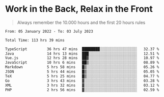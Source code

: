 # Work in the Back, Relax in the Front
> Always remember the 10.000 hours and the first 20 hours rules
<!--START_SECTION:waka-->

```txt
From: 05 January 2022 - To: 03 July 2023

Total Time: 113 hrs 39 mins

TypeScript         36 hrs 47 mins  ████████░░░░░░░░░░░░░░░░░   32.37 %
Java               14 hrs 13 mins  ███░░░░░░░░░░░░░░░░░░░░░░   12.51 %
Vue.js             12 hrs 28 mins  ██▓░░░░░░░░░░░░░░░░░░░░░░   10.97 %
JavaScript         10 hrs 6 mins   ██▒░░░░░░░░░░░░░░░░░░░░░░   08.89 %
Markdown           5 hrs 58 mins   █▒░░░░░░░░░░░░░░░░░░░░░░░   05.26 %
JSON               5 hrs 44 mins   █▒░░░░░░░░░░░░░░░░░░░░░░░   05.05 %
TeX                5 hrs 25 mins   █▒░░░░░░░░░░░░░░░░░░░░░░░   04.77 %
Go                 3 hrs 43 mins   ▓░░░░░░░░░░░░░░░░░░░░░░░░   03.28 %
XML                3 hrs 32 mins   ▓░░░░░░░░░░░░░░░░░░░░░░░░   03.12 %
PHP                2 hrs 56 mins   ▓░░░░░░░░░░░░░░░░░░░░░░░░   02.59 %
```

<!--END_SECTION:waka-->
